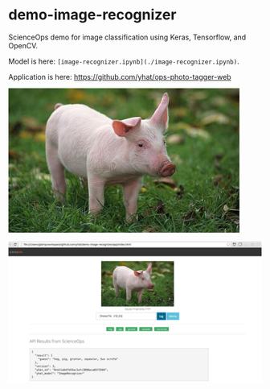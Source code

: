 # demo-image-recognizer
ScienceOps demo for image classification using Keras, Tensorflow, and OpenCV.

Model is here: `[image-recognizer.ipynb](./image-recognizer.ipynb)`.

Application is here: https://github.com/yhat/ops-photo-tagger-web

![](./images/pig.jpg)

![](./images/screenshot.png)
